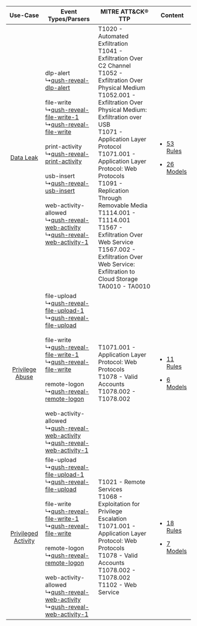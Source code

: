 |    Use-Case    | Event Types/Parsers    | MITRE ATT&CK® TTP    | Content    |
|:----:| ---- | ---- | ---- |
|    [Data Leak](../../../UseCases/uc_data_leak.md)    |  dlp-alert<br> ↳[qush-reveal-dlp-alert](Ps/pC_qushrevealdlpalert.md)<br><br> file-write<br> ↳[qush-reveal-file-write-1](Ps/pC_qushrevealfilewrite1.md)<br> ↳[qush-reveal-file-write](Ps/pC_qushrevealfilewrite.md)<br><br> print-activity<br> ↳[qush-reveal-print-activity](Ps/pC_qushrevealprintactivity.md)<br><br> usb-insert<br> ↳[qush-reveal-usb-insert](Ps/pC_qushrevealusbinsert.md)<br><br> web-activity-allowed<br> ↳[qush-reveal-web-activity](Ps/pC_qushrevealwebactivity.md)<br> ↳[qush-reveal-web-activity-1](Ps/pC_qushrevealwebactivity1.md)<br> | T1020 - Automated Exfiltration<br>T1041 - Exfiltration Over C2 Channel<br>T1052 - Exfiltration Over Physical Medium<br>T1052.001 - Exfiltration Over Physical Medium: Exfiltration over USB<br>T1071 - Application Layer Protocol<br>T1071.001 - Application Layer Protocol: Web Protocols<br>T1091 - Replication Through Removable Media<br>T1114.001 - T1114.001<br>T1567 - Exfiltration Over Web Service<br>T1567.002 - Exfiltration Over Web Service: Exfiltration to Cloud Storage<br>TA0010 - TA0010<br> | [<ul><li>53 Rules</li></ul><ul><li>26 Models</li></ul>](RM/r_m_qush_reveal_Data_Leak.md)          |
|     [Privilege Abuse](../../../UseCases/uc_privilege_abuse.md)     |  file-upload<br> ↳[qush-reveal-file-upload-1](Ps/pC_qushrevealfileupload1.md)<br> ↳[qush-reveal-file-upload](Ps/pC_qushrevealfileupload.md)<br><br> file-write<br> ↳[qush-reveal-file-write-1](Ps/pC_qushrevealfilewrite1.md)<br> ↳[qush-reveal-file-write](Ps/pC_qushrevealfilewrite.md)<br><br> remote-logon<br> ↳[qush-reveal-remote-logon](Ps/pC_qushrevealremotelogon.md)<br><br> web-activity-allowed<br> ↳[qush-reveal-web-activity](Ps/pC_qushrevealwebactivity.md)<br> ↳[qush-reveal-web-activity-1](Ps/pC_qushrevealwebactivity1.md)<br>    | T1071.001 - Application Layer Protocol: Web Protocols<br>T1078 - Valid Accounts<br>T1078.002 - T1078.002<br>    | [<ul><li>11 Rules</li></ul><ul><li>6 Models</li></ul>](RM/r_m_qush_reveal_Privilege_Abuse.md)     |
| [Privileged Activity](../../../UseCases/uc_privileged_activity.md) |  file-upload<br> ↳[qush-reveal-file-upload-1](Ps/pC_qushrevealfileupload1.md)<br> ↳[qush-reveal-file-upload](Ps/pC_qushrevealfileupload.md)<br><br> file-write<br> ↳[qush-reveal-file-write-1](Ps/pC_qushrevealfilewrite1.md)<br> ↳[qush-reveal-file-write](Ps/pC_qushrevealfilewrite.md)<br><br> remote-logon<br> ↳[qush-reveal-remote-logon](Ps/pC_qushrevealremotelogon.md)<br><br> web-activity-allowed<br> ↳[qush-reveal-web-activity](Ps/pC_qushrevealwebactivity.md)<br> ↳[qush-reveal-web-activity-1](Ps/pC_qushrevealwebactivity1.md)<br>    | T1021 - Remote Services<br>T1068 - Exploitation for Privilege Escalation<br>T1071.001 - Application Layer Protocol: Web Protocols<br>T1078 - Valid Accounts<br>T1078.002 - T1078.002<br>T1102 - Web Service<br>    | [<ul><li>18 Rules</li></ul><ul><li>7 Models</li></ul>](RM/r_m_qush_reveal_Privileged_Activity.md) |